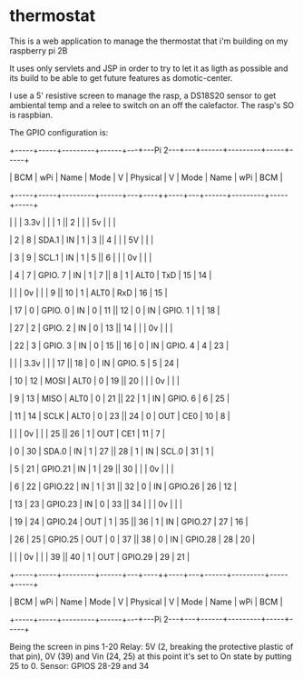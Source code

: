 # thermostat

This is a web application to manage the thermostat that i'm building on my raspberry pi 2B

It uses only servlets and JSP in order to try to let it as ligth as possible and its build to be able to get future features as domotic-center.

I use a 5' resistive screen to manage the rasp, a DS18S20 sensor to get ambiental temp and a relee to switch on an off the calefactor. The rasp's SO is raspbian.

The GPIO configuration is:

 +-----+-----+---------+------+---+---Pi 2---+---+------+---------+-----+-----+<br>
 
 | BCM | wPi |   Name  | Mode | V | Physical | V | Mode | Name    | wPi | BCM |<br>
 
 +-----+-----+---------+------+---+----++----+---+------+---------+-----+-----+<br>
 
 |     |     |    3.3v |      |   |  1 || 2  |   |      | 5v      |     |     |<br>
 
 |   2 |   8 |   SDA.1 |   IN | 1 |  3 || 4  |   |      | 5V      |     |     |<br>
 
 |   3 |   9 |   SCL.1 |   IN | 1 |  5 || 6  |   |      | 0v      |     |     |<br>
 
 |   4 |   7 | GPIO. 7 |   IN | 1 |  7 || 8  | 1 | ALT0 | TxD     | 15  | 14  |<br>
 
 |     |     |      0v |      |   |  9 || 10 | 1 | ALT0 | RxD     | 16  | 15  |<br>
 
 |  17 |   0 | GPIO. 0 |   IN | 0 | 11 || 12 | 0 | IN   | GPIO. 1 | 1   | 18  |<br>
 
 |  27 |   2 | GPIO. 2 |   IN | 0 | 13 || 14 |   |      | 0v      |     |     |<br>
 
 |  22 |   3 | GPIO. 3 |   IN | 0 | 15 || 16 | 0 | IN   | GPIO. 4 | 4   | 23  |<br>
 
 |     |     |    3.3v |      |   | 17 || 18 | 0 | IN   | GPIO. 5 | 5   | 24  |<br>
 
 |  10 |  12 |    MOSI | ALT0 | 0 | 19 || 20 |   |      | 0v      |     |     |<br>
 
 |   9 |  13 |    MISO | ALT0 | 0 | 21 || 22 | 1 | IN   | GPIO. 6 | 6   | 25  |<br>
 
 |  11 |  14 |    SCLK | ALT0 | 0 | 23 || 24 | 0 | OUT  | CE0     | 10  | 8   |<br>
 
 |     |     |      0v |      |   | 25 || 26 | 1 | OUT  | CE1     | 11  | 7   |<br>
 
 |   0 |  30 |   SDA.0 |   IN | 1 | 27 || 28 | 1 | IN   | SCL.0   | 31  | 1   |<br>
 
 |   5 |  21 | GPIO.21 |   IN | 1 | 29 || 30 |   |      | 0v      |     |     |<br>
 
 |   6 |  22 | GPIO.22 |   IN | 1 | 31 || 32 | 0 | IN   | GPIO.26 | 26  | 12  |<br>
 
 |  13 |  23 | GPIO.23 |   IN | 0 | 33 || 34 |   |      | 0v      |     |     |<br>
 
 |  19 |  24 | GPIO.24 |  OUT | 1 | 35 || 36 | 1 | IN   | GPIO.27 | 27  | 16  |<br>
 
 |  26 |  25 | GPIO.25 |  OUT | 0 | 37 || 38 | 0 | IN   | GPIO.28 | 28  | 20  |<br>
 
 |     |     |      0v |      |   | 39 || 40 | 1 | OUT  | GPIO.29 | 29  | 21  |<br>
 
 +-----+-----+---------+------+---+----++----+---+------+---------+-----+-----+<br>
 
 | BCM | wPi |   Name  | Mode | V | Physical | V | Mode | Name    | wPi | BCM |<br>
 
 +-----+-----+---------+------+---+---Pi 2---+---+------+---------+-----+-----+<br>
 
 Being the screen in pins 1-20
 Relay: 5V (2, breaking the protective plastic of that pin), 0V (39) and Vin (24, 25) at this point it's set to On state by putting 25 to 0.
 Sensor: GPIOS 28-29 and 34 


